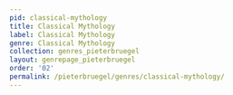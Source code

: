 ```yaml
---
pid: classical-mythology
title: Classical Mythology
label: Classical Mythology
genre: Classical Mythology
collection: genres_pieterbruegel
layout: genrepage_pieterbruegel
order: '02'
permalink: /pieterbruegel/genres/classical-mythology/
---
```

